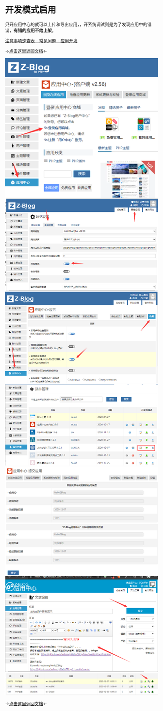 # 开发模式启用

只开应用中心的就可以上传和导出应用，，开系统调试则是为了发现应用中的错误，**有错的应用不给上架**。

[注意事项速查表 - 常见问题 - 应用开发](https://docs.zblogcn.com/php/#/books/dev-55-faq?id=%e6%b3%a8%e6%84%8f%e4%ba%8b%e9%a1%b9%e9%80%9f%e6%9f%a5%e8%a1%a8 "注意事项速查表 - 常见问题 - 应用开发")

→[点击这里返回文档](/)←

![000](000.png)
![001](001.png)
![002](002.png)
![003](003.png)
![004](004.png)
![005](005.png)
![006](006.png)

→[点击这里返回文档](/)←
